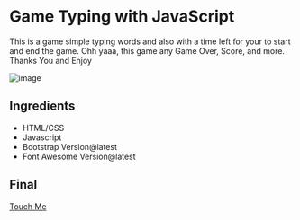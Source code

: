 # Game Typing with JavaScript
This is a game simple typing words and also with a time left for your to start and end the game. Ohh yaaa, this game any Game Over, Score, and more. Thanks You and Enjoy

![image](https://user-images.githubusercontent.com/107398642/176170187-1a813f51-d2e2-47b7-b9ee-7d93019eaca7.png)

## Ingredients
- HTML/CSS
- Javascript
- Bootstrap Version@latest
- Font Awesome Version@latest

## Final
<a href="https://62baea96394aed17aa4f2ad6--playful-khapse-427db3.netlify.app/" target="_blank">Touch Me</a>
